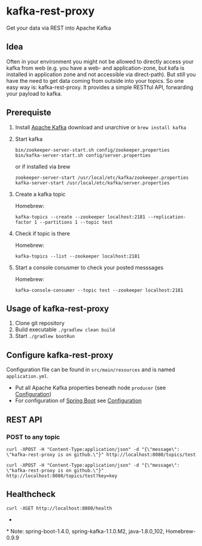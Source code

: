# kafka-rest-proxy
Get your data via REST into Apache Kafka

## Idea

Often in your environment you might not be allowed to directly access your kafka from web (e.g. you have a web- and application-zone, but kafa is installed in application zone and not accessible via direct-path). But still you have the need to get data coming from outside into your topics. So one easy way is: kafka-rest-proxy. It provides a simple RESTful API, forwarding your payload to kafka.

## Prerequiste

1. Install [Apache Kafka](http://kafka.apache.org) download and unarchive or `brew install kafka`
2. Start kafka

	```
	bin/zookeeper-server-start.sh config/zookeeper.properties
	bin/kafka-server-start.sh config/server.properties
	```
	
	or if installed via brew
	
	```
	zookeeper-server-start /usr/local/etc/kafka/zookeeper.properties
	kafka-server-start /usr/local/etc/kafka/server.properties
	```
	
3. Create a kafka topic

   Homebrew:
   ```
   kafka-topics --create --zookeeper localhost:2181 --replication-factor 1 --partitions 1 --topic test
   ```

4. Check if topic is there

   Homebrew:
   ```
   kafka-topics --list --zookeeper localhost:2181
   ```

5. Start a console conusmer to check your posted messsages

   Homebrew:
   ```
   kafka-console-consumer --topic test --zookeeper localhost:2181
   ```

## Usage of kafka-rest-proxy

1. Clone git repository
2. Build executable `./gradlew clean build`
3. Start `./gradlew bootRun`

## Configure kafka-rest-proxy

Configuration file can be found in `src/main/resources` and is named `application.yml`.

- Put all Apache Kafka properties beneath node `producer` (see [Configuration](http://producer.apache.org/documentation.html#configuration))
- For configuration of [Spring Boot](http://docs.spring.io/spring-boot/docs/current/reference/html/) see [Configuration](http://docs.spring.io/spring-boot/docs/current/reference/html/common-application-properties.html)

## REST API

### POST to any topic

```
curl -XPOST -H "Content-Type:application/json" -d "{\"message\": \"kafka-rest-proxy is on github.\"}" http://localhost:8080/topics/test

curl -XPOST -H "Content-Type:application/json" -d "{\"message\": \"kafka-rest-proxy is on github.\"}" http://localhost:8080/topics/test?key=key

```

## Healthcheck

```
curl -XGET http://localhost:8080/health
```

-

\* Note: spring-boot-1.4.0, spring-kafka-1.1.0.M2, java-1.8.0_102, Homebrew-0.9.9
